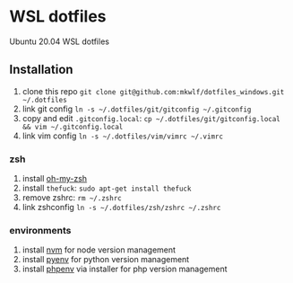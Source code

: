 # WSL dotfiles
Ubuntu 20.04 WSL dotfiles

## Installation
1. clone this repo `git clone git@github.com:mkwlf/dotfiles_windows.git ~/.dotfiles`
2. link git config `ln -s ~/.dotfiles/git/gitconfig ~/.gitconfig`
3. copy and edit `.gitconfig.local`: `cp ~/.dotfiles/git/gitconfig.local && vim ~/.gitconfig.local`
4. link vim config `ln -s ~/.dotfiles/vim/vimrc ~/.vimrc`

### zsh
1. install [oh-my-zsh](https://github.com/ohmyzsh/ohmyzsh)
2. install `thefuck`: `sudo apt-get install thefuck`
3. remove zshrc: `rm ~/.zshrc`
4. link zshconfig `ln -s ~/.dotfiles/zsh/zshrc ~/.zshrc`

### environments
1. install [nvm](https://github.com/nvm-sh/nvm) for node version management
2. install [pyenv](https://github.com/pyenv/pyenv) for python version management
3. install [phpenv](https://github.com/phpenv/phpenv) via installer for php version management



